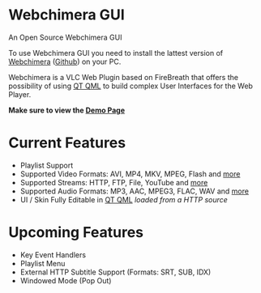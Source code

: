 Webchimera GUI
==============

An Open Source Webchimera GUI

To use Webchimera GUI you need to install the lattest version of <a href="http://sourceforge.net/projects/webchimera/" target="_blank">Webchimera</a> (<a href="https://github.com/RSATom/WebChimera" target="_blank">Github</a>) on your PC.

Webchimera is a VLC Web Plugin based on FireBreath that offers the possibility of using <a href="http://qt-project.org/" target="_blank">QT QML</a> to build complex User Interfaces for the Web Player.

<b>Make sure to view the <a href="http://jaruba.github.io/WebchimeraUI/" target="_blank">Demo Page</a></b>


Current Features
==============
- Playlist Support
- Supported Video Formats: AVI, MP4, MKV, MPEG, Flash and <a href="http://www.videolan.org/vlc/features.php?cat=input" target="_blank">more</a>
- Supported Streams: HTTP, FTP, File, YouTube and <a href="http://www.videolan.org/vlc/features.php?cat=input" target="_blank">more</a>
- Supported Audio Formats: MP3, AAC, MPEG3, FLAC, WAV and <a href="http://www.videolan.org/vlc/features.php?cat=audio" target="_blank">more</a>
- UI / Skin Fully Editable in <a href="http://qt-project.org/" target="_blank">QT QML</a> <i>loaded from a HTTP source</i>


Upcoming Features
==============
- Key Event Handlers
- Playlist Menu
- External HTTP Subtitle Support (Formats: SRT, SUB, IDX)
- Windowed Mode (Pop Out)
